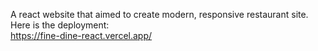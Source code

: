A react website that aimed to create modern, responsive restaurant site.
Here is the deployment:
<br/><a>https://fine-dine-react.vercel.app/</a>
